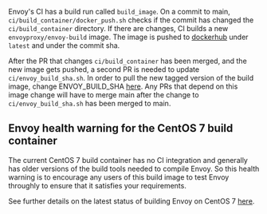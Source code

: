Envoy's CI has a build run called `build_image`. On a commit to main, `ci/build_container/docker_push.sh`
checks if the commit has changed the `ci/build_container` directory. If there are changes, CI builds a new `envoyproxy/envoy-build`
image. The image is pushed to [dockerhub](https://hub.docker.com/r/envoyproxy/envoy-build/tags/) under `latest` and under the commit sha.

After the PR that changes `ci/build_container` has been merged, and the new image gets pushed,
a second PR is needed to update `ci/envoy_build_sha.sh`. In order to pull the new tagged version of
the build image, change ENVOY_BUILD_SHA [here](https://github.com/envoyproxy/envoy/blob/main/ci/envoy_build_sha.sh).
Any PRs that depend on this image change will have to merge main after the change to `ci/envoy_build_sha.sh` has been merged to main.

## Envoy health warning for the CentOS 7 build container

The current CentOS 7 build container has no CI integration and generally has older versions of the build tools needed to compile Envoy. So this health warning is to encourage any users of this build image to test Envoy throughly to ensure that it satisfies your requirements.

See further details on the latest status of building Envoy on CentOS 7 [here](https://github.com/envoyproxy/envoy-build-tools/blob/main/build_container/CENTOS7_BUILD_STATUS.md).